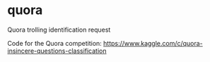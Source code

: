 # quora
Quora trolling identification request

Code for the Quora competition: https://www.kaggle.com/c/quora-insincere-questions-classification

